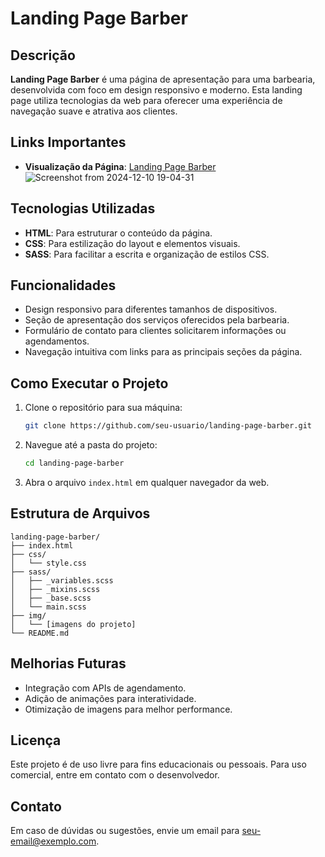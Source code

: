 # Landing Page Barber

## Descrição

**Landing Page Barber** é uma página de apresentação para uma barbearia, desenvolvida com foco em design responsivo e moderno. Esta landing page utiliza tecnologias da web para oferecer uma experiência de navegação suave e atrativa aos clientes.

## Links Importantes

- **Visualização da Página**: [Landing Page Barber](https://lading-barber.vercel.app/)
![Screenshot from 2024-12-10 19-04-31](https://github.com/user-attachments/assets/9726b9f4-6ae4-4c33-a568-982e0c5db33f)

  

## Tecnologias Utilizadas

- **HTML**: Para estruturar o conteúdo da página.
- **CSS**: Para estilização do layout e elementos visuais.
- **SASS**: Para facilitar a escrita e organização de estilos CSS.

## Funcionalidades

- Design responsivo para diferentes tamanhos de dispositivos.
- Seção de apresentação dos serviços oferecidos pela barbearia.
- Formulário de contato para clientes solicitarem informações ou agendamentos.
- Navegação intuitiva com links para as principais seções da página.

## Como Executar o Projeto

1. Clone o repositório para sua máquina:

   ```bash
   git clone https://github.com/seu-usuario/landing-page-barber.git
   ```

2. Navegue até a pasta do projeto:

   ```bash
   cd landing-page-barber
   ```

3. Abra o arquivo `index.html` em qualquer navegador da web.

## Estrutura de Arquivos

```
landing-page-barber/
├── index.html
├── css/
│   └── style.css
├── sass/
│   ├── _variables.scss
│   ├── _mixins.scss
│   ├── _base.scss
│   └── main.scss
├── img/
│   └── [imagens do projeto]
└── README.md
```

## Melhorias Futuras

- Integração com APIs de agendamento.
- Adição de animações para interatividade.
- Otimização de imagens para melhor performance.

## Licença

Este projeto é de uso livre para fins educacionais ou pessoais. Para uso comercial, entre em contato com o desenvolvedor.

## Contato

Em caso de dúvidas ou sugestões, envie um email para [seu-email@exemplo.com](mailto\:seu-email@exemplo.com).

